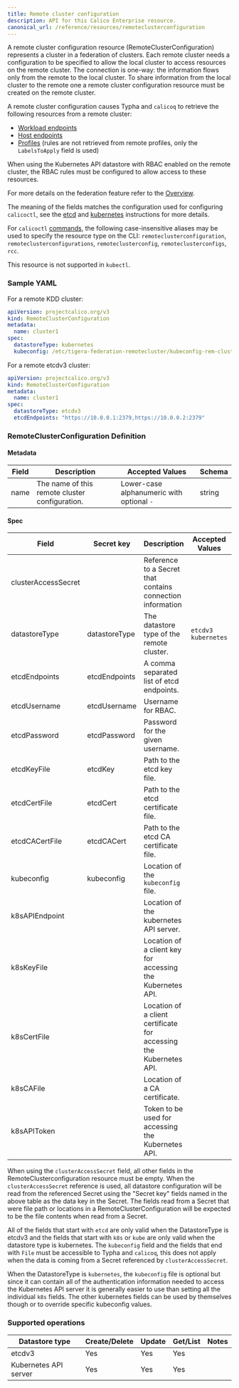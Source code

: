 ```yaml
---
title: Remote cluster configuration
description: API for this Calico Enterprise resource. 
canonical_url: /reference/resources/remoteclusterconfiguration
---
```


A remote cluster configuration resource (RemoteClusterConfiguration) represents a cluster in a federation of clusters.
Each remote cluster needs a configuration to be specified to allow the local cluster to access resources on the remote
cluster. The connection is one-way: the information flows only from the remote to the local cluster. To share
information from the local cluster to the remote one a remote cluster configuration resource must be created on the
remote cluster.

A remote cluster configuration causes Typha and `calicoq` to retrieve the following resources from a remote cluster:
* [Workload endpoints](workloadendpoint)
* [Host endpoints](hostendpoint)
* [Profiles](profile) (rules are not retrieved from remote profiles, only the `LabelsToApply` field is used)

When using the Kubernetes API datastore with RBAC enabled on the remote cluster, the RBAC rules must be configured to
allow access to these resources.

For more details on the federation feature refer to the [Overview]({{site.baseurl}}/multicluster/federation/overview).

The meaning of the fields matches the configuration used for configuring `calicoctl`, see the [etcd]({{site.baseurl}}/maintenance/clis/calicoctl/configure/etcd) and [kubernetes]({{site.baseurl}}/maintenance/clis/calicoctl/configure/kdd) instructions for more details.

For `calicoctl` [commands]({{site.baseurl}}/reference/calicoctl/), the following case-insensitive aliases
may be used to specify the resource type on the CLI:
`remoteclusterconfiguration`, `remoteclusterconfigurations`, `remoteclusterconfig`,
`remoteclusterconfigs`, `rcc`.

This resource is not supported in `kubectl`.

### Sample YAML

For a remote KDD cluster:
```yaml
apiVersion: projectcalico.org/v3
kind: RemoteClusterConfiguration
metadata:
  name: cluster1
spec:
  datastoreType: kubernetes
  kubeconfig: /etc/tigera-federation-remotecluster/kubeconfig-rem-cluster-1
```

For a remote etcdv3 cluster:
```yaml
apiVersion: projectcalico.org/v3
kind: RemoteClusterConfiguration
metadata:
  name: cluster1
spec:
  datastoreType: etcdv3
  etcdEndpoints: "https://10.0.0.1:2379,https://10.0.0.2:2379"
```

### RemoteClusterConfiguration Definition

#### Metadata

| Field       | Description                                | Accepted Values   | Schema  |
|-------------|--------------------------------------------|-------------------|---------|
| name        | The name of this remote cluster configuration.              | Lower-case alphanumeric with optional `-`  | string  |

#### Spec

| Field          | Secret key    | Description                                  | Accepted Values                                         | Schema | Default    |
|----------------|---------------|----------------------------------------------|---------------------------------------------------------|--------|------------|
| clusterAccessSecret |          | Reference to a Secret that contains connection information | | Kubernetes ObjectReference | none |
| datastoreType  | datastoreType | The datastore type of the remote cluster.    | `etcdv3` `kubernetes` | string   | none           |
| etcdEndpoints  | etcdEndpoints | A comma separated list of etcd endpoints.    |  | string   | none           |
| etcdUsername   | etcdUsername  | Username for RBAC.                           |  | string   | none           |
| etcdPassword   | etcdPassword  | Password for the given username.             |  | string   | none           |
| etcdKeyFile    | etcdKey       | Path to the etcd key file.                   |  | string   | none           |
| etcdCertFile   | etcdCert      | Path to the etcd certificate file.           |  | string   | none           |
| etcdCACertFile | etcdCACert    | Path to the etcd CA certificate file.        |  | string   | none           |
| kubeconfig     | kubeconfig    | Location of the `kubeconfig` file.           |  | string   | none           |
| k8sAPIEndpoint |               | Location of the kubernetes API server.       |  | string   | none           |
| k8sKeyFile     |               | Location of a client key for accessing the Kubernetes API.         |  | string   | none           |
| k8sCertFile    |               | Location of a client certificate for accessing the Kubernetes API. |  | string   | none           |
| k8sCAFile      |               | Location of a CA certificate.                                      |  | string   | none           |
| k8sAPIToken    |               | Token to be used for accessing the Kubernetes API.                 |  | string   | none           |

When using the `clusterAccessSecret` field, all other fields in the RemoteClusterconfiguration resource must be empty.
When the `clusterAccessSecret` reference is used, all datastore configuration will be read from the referenced Secret
using the "Secret key" fields named in the above table as the data key in the Secret. The fields read from a Secret
that were file path or locations in a RemoteClusterConfiguration will be expected to be the file contents when read
from a Secret.

All of the fields that start with `etcd` are only valid when the DatastoreType is etcdv3 and the fields that start with `k8s` or `kube` are only valid when the datastore type is kubernetes.
The `kubeconfig` field and the fields that end with `File` must be accessible to Typha and `calicoq`, this does not apply when the data is coming from a Secret referenced by `clusterAccessSecret`.

When the DatastoreType is `kubernetes`, the `kubeconfig` file is optional but since it can contain all of the authentication information needed to access the Kubernetes API server it is generally easier to use than setting all the individual `k8s` fields. The other kubernetes fields can be used by themselves though or to override specific kubeconfig values.

### Supported operations

| Datastore type        | Create/Delete | Update | Get/List | Notes
|-----------------------|---------------|--------|----------|------
| etcdv3                | Yes           | Yes    | Yes      |
| Kubernetes API server | Yes           | Yes    | Yes      |
